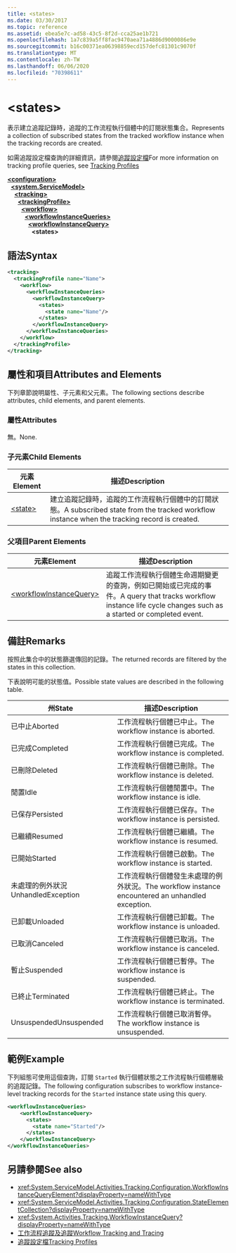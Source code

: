 ```yaml
---
title: <states>
ms.date: 03/30/2017
ms.topic: reference
ms.assetid: ebea5e7c-ad58-43c5-8f2d-cca25ae1b721
ms.openlocfilehash: 1a7c839a5ff8fac9470aea71a4886d9000086e9e
ms.sourcegitcommit: b16c00371ea06398859ecd157defc81301c9070f
ms.translationtype: MT
ms.contentlocale: zh-TW
ms.lasthandoff: 06/06/2020
ms.locfileid: "70398611"
---
```

# \<states>
<span data-ttu-id="136e5-101">表示建立追蹤記錄時，追蹤的工作流程執行個體中的訂閱狀態集合。</span><span class="sxs-lookup"><span data-stu-id="136e5-101">Represents a collection of subscribed states from the tracked workflow instance when the tracking records are created.</span></span>  
  
 <span data-ttu-id="136e5-102">如需追蹤設定檔查詢的詳細資訊，請參閱[追蹤設定檔](../../../windows-workflow-foundation/tracking-profiles.md)</span><span class="sxs-lookup"><span data-stu-id="136e5-102">For more information on tracking profile queries, see [Tracking Profiles](../../../windows-workflow-foundation/tracking-profiles.md)</span></span>  
  
[**\<configuration>**](../configuration-element.md)\
&nbsp;&nbsp;[**\<system.ServiceModel>**](system-servicemodel-of-workflow.md)\
&nbsp;&nbsp;&nbsp;&nbsp;[**\<tracking>**](tracking.md)\
&nbsp;&nbsp;&nbsp;&nbsp;&nbsp;&nbsp;[**\<trackingProfile>**](trackingprofile.md)\
&nbsp;&nbsp;&nbsp;&nbsp;&nbsp;&nbsp;&nbsp;&nbsp;[**\<workflow>**](workflow.md)\
&nbsp;&nbsp;&nbsp;&nbsp;&nbsp;&nbsp;&nbsp;&nbsp;&nbsp;&nbsp;[**\<workflowInstanceQueries>**](workflowinstancequeries.md)\
&nbsp;&nbsp;&nbsp;&nbsp;&nbsp;&nbsp;&nbsp;&nbsp;&nbsp;&nbsp;&nbsp;&nbsp;[**\<workflowInstanceQuery>**](workflowinstancequery.md)\
&nbsp;&nbsp;&nbsp;&nbsp;&nbsp;&nbsp;&nbsp;&nbsp;&nbsp;&nbsp;&nbsp;&nbsp;&nbsp;&nbsp;**\<states>**  
  
## <a name="syntax"></a><span data-ttu-id="136e5-103">語法</span><span class="sxs-lookup"><span data-stu-id="136e5-103">Syntax</span></span>  
  
```xml  
<tracking>
  <trackingProfile name="Name">
    <workflow>
      <workflowInstanceQueries>
        <workflowInstanceQuery>
          <states>
            <state name="Name"/>
          </states>
        </workflowInstanceQuery>
      </workflowInstanceQueries>
    </workflow>
  </trackingProfile>
</tracking>  
```  
  
## <a name="attributes-and-elements"></a><span data-ttu-id="136e5-104">屬性和項目</span><span class="sxs-lookup"><span data-stu-id="136e5-104">Attributes and Elements</span></span>  
 <span data-ttu-id="136e5-105">下列章節說明屬性、子元素和父元素。</span><span class="sxs-lookup"><span data-stu-id="136e5-105">The following sections describe attributes, child elements, and parent elements.</span></span>  
  
### <a name="attributes"></a><span data-ttu-id="136e5-106">屬性</span><span class="sxs-lookup"><span data-stu-id="136e5-106">Attributes</span></span>  
 <span data-ttu-id="136e5-107">無。</span><span class="sxs-lookup"><span data-stu-id="136e5-107">None.</span></span>  
  
### <a name="child-elements"></a><span data-ttu-id="136e5-108">子元素</span><span class="sxs-lookup"><span data-stu-id="136e5-108">Child Elements</span></span>  
  
|<span data-ttu-id="136e5-109">元素</span><span class="sxs-lookup"><span data-stu-id="136e5-109">Element</span></span>|<span data-ttu-id="136e5-110">描述</span><span class="sxs-lookup"><span data-stu-id="136e5-110">Description</span></span>|  
|-------------|-----------------|  
|[\<state>](states.md)|<span data-ttu-id="136e5-111">建立追蹤記錄時，追蹤的工作流程執行個體中的訂閱狀態。</span><span class="sxs-lookup"><span data-stu-id="136e5-111">A subscribed state from the tracked workflow instance when the tracking record is created.</span></span>|  
  
### <a name="parent-elements"></a><span data-ttu-id="136e5-112">父項目</span><span class="sxs-lookup"><span data-stu-id="136e5-112">Parent Elements</span></span>  
  
|<span data-ttu-id="136e5-113">元素</span><span class="sxs-lookup"><span data-stu-id="136e5-113">Element</span></span>|<span data-ttu-id="136e5-114">描述</span><span class="sxs-lookup"><span data-stu-id="136e5-114">Description</span></span>|  
|-------------|-----------------|  
|[\<workflowInstanceQuery>](workflowinstancequery.md)|<span data-ttu-id="136e5-115">追蹤工作流程執行個體生命週期變更的查詢，例如已開始或已完成的事件。</span><span class="sxs-lookup"><span data-stu-id="136e5-115">A query that tracks workflow instance life cycle changes such as a started or completed event.</span></span>|  
  
## <a name="remarks"></a><span data-ttu-id="136e5-116">備註</span><span class="sxs-lookup"><span data-stu-id="136e5-116">Remarks</span></span>  
 <span data-ttu-id="136e5-117">按照此集合中的狀態篩選傳回的記錄。</span><span class="sxs-lookup"><span data-stu-id="136e5-117">The returned records are filtered by the states in this collection.</span></span>  
  
 <span data-ttu-id="136e5-118">下表說明可能的狀態值。</span><span class="sxs-lookup"><span data-stu-id="136e5-118">Possible state values are described in the following table.</span></span>  
  
|<span data-ttu-id="136e5-119">州</span><span class="sxs-lookup"><span data-stu-id="136e5-119">State</span></span>|<span data-ttu-id="136e5-120">描述</span><span class="sxs-lookup"><span data-stu-id="136e5-120">Description</span></span>|  
|-----------|-----------------|  
|<span data-ttu-id="136e5-121">已中止</span><span class="sxs-lookup"><span data-stu-id="136e5-121">Aborted</span></span>|<span data-ttu-id="136e5-122">工作流程執行個體已中止。</span><span class="sxs-lookup"><span data-stu-id="136e5-122">The workflow instance is aborted.</span></span>|  
|<span data-ttu-id="136e5-123">已完成</span><span class="sxs-lookup"><span data-stu-id="136e5-123">Completed</span></span>|<span data-ttu-id="136e5-124">工作流程執行個體已完成。</span><span class="sxs-lookup"><span data-stu-id="136e5-124">The workflow instance is completed.</span></span>|  
|<span data-ttu-id="136e5-125">已刪除</span><span class="sxs-lookup"><span data-stu-id="136e5-125">Deleted</span></span>|<span data-ttu-id="136e5-126">工作流程執行個體已刪除。</span><span class="sxs-lookup"><span data-stu-id="136e5-126">The workflow instance is deleted.</span></span>|  
|<span data-ttu-id="136e5-127">閒置</span><span class="sxs-lookup"><span data-stu-id="136e5-127">Idle</span></span>|<span data-ttu-id="136e5-128">工作流程執行個體閒置中。</span><span class="sxs-lookup"><span data-stu-id="136e5-128">The workflow instance is idle.</span></span>|  
|<span data-ttu-id="136e5-129">已保存</span><span class="sxs-lookup"><span data-stu-id="136e5-129">Persisted</span></span>|<span data-ttu-id="136e5-130">工作流程執行個體已保存。</span><span class="sxs-lookup"><span data-stu-id="136e5-130">The workflow instance is persisted.</span></span>|  
|<span data-ttu-id="136e5-131">已繼續</span><span class="sxs-lookup"><span data-stu-id="136e5-131">Resumed</span></span>|<span data-ttu-id="136e5-132">工作流程執行個體已繼續。</span><span class="sxs-lookup"><span data-stu-id="136e5-132">The workflow instance is resumed.</span></span>|  
|<span data-ttu-id="136e5-133">已開始</span><span class="sxs-lookup"><span data-stu-id="136e5-133">Started</span></span>|<span data-ttu-id="136e5-134">工作流程執行個體已啟動。</span><span class="sxs-lookup"><span data-stu-id="136e5-134">The workflow instance is started.</span></span>|  
|<span data-ttu-id="136e5-135">未處理的例外狀況</span><span class="sxs-lookup"><span data-stu-id="136e5-135">UnhandledException</span></span>|<span data-ttu-id="136e5-136">工作流程執行個體發生未處理的例外狀況。</span><span class="sxs-lookup"><span data-stu-id="136e5-136">The workflow instance encountered an unhandled exception.</span></span>|  
|<span data-ttu-id="136e5-137">已卸載</span><span class="sxs-lookup"><span data-stu-id="136e5-137">Unloaded</span></span>|<span data-ttu-id="136e5-138">工作流程執行個體已卸載。</span><span class="sxs-lookup"><span data-stu-id="136e5-138">The workflow instance is unloaded.</span></span>|  
|<span data-ttu-id="136e5-139">已取消</span><span class="sxs-lookup"><span data-stu-id="136e5-139">Canceled</span></span>|<span data-ttu-id="136e5-140">工作流程執行個體已取消。</span><span class="sxs-lookup"><span data-stu-id="136e5-140">The workflow instance is canceled.</span></span>|  
|<span data-ttu-id="136e5-141">暫止</span><span class="sxs-lookup"><span data-stu-id="136e5-141">Suspended</span></span>|<span data-ttu-id="136e5-142">工作流程執行個體已暫停。</span><span class="sxs-lookup"><span data-stu-id="136e5-142">The workflow instance is suspended.</span></span>|  
|<span data-ttu-id="136e5-143">已終止</span><span class="sxs-lookup"><span data-stu-id="136e5-143">Terminated</span></span>|<span data-ttu-id="136e5-144">工作流程執行個體已終止。</span><span class="sxs-lookup"><span data-stu-id="136e5-144">The workflow instance is terminated.</span></span>|  
|<span data-ttu-id="136e5-145">Unsuspended</span><span class="sxs-lookup"><span data-stu-id="136e5-145">Unsuspended</span></span>|<span data-ttu-id="136e5-146">工作流程執行個體已取消暫停。</span><span class="sxs-lookup"><span data-stu-id="136e5-146">The workflow instance is unsuspended.</span></span>|  
  
## <a name="example"></a><span data-ttu-id="136e5-147">範例</span><span class="sxs-lookup"><span data-stu-id="136e5-147">Example</span></span>  
 <span data-ttu-id="136e5-148">下列組態可使用這個查詢，訂閱 `Started` 執行個體狀態之工作流程執行個體層級的追蹤記錄。</span><span class="sxs-lookup"><span data-stu-id="136e5-148">The following configuration subscribes to workflow instance-level tracking records for the `Started` instance state using this query.</span></span>  
  
```xml  
<workflowInstanceQueries>  
    <workflowInstanceQuery>  
      <states>  
        <state name="Started"/>  
      </states>  
    </workflowInstanceQuery>  
</workflowInstanceQueries>  
```  
  
## <a name="see-also"></a><span data-ttu-id="136e5-149">另請參閱</span><span class="sxs-lookup"><span data-stu-id="136e5-149">See also</span></span>

- <xref:System.ServiceModel.Activities.Tracking.Configuration.WorkflowInstanceQueryElement?displayProperty=nameWithType>
- <xref:System.ServiceModel.Activities.Tracking.Configuration.StateElementCollection?displayProperty=nameWithType>
- <xref:System.Activities.Tracking.WorkflowInstanceQuery?displayProperty=nameWithType>
- [<span data-ttu-id="136e5-150">工作流程追蹤及追蹤</span><span class="sxs-lookup"><span data-stu-id="136e5-150">Workflow Tracking and Tracing</span></span>](../../../windows-workflow-foundation/workflow-tracking-and-tracing.md)
- [<span data-ttu-id="136e5-151">追蹤設定檔</span><span class="sxs-lookup"><span data-stu-id="136e5-151">Tracking Profiles</span></span>](../../../windows-workflow-foundation/tracking-profiles.md)
